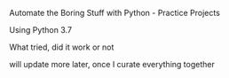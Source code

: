Automate the Boring Stuff with Python - Practice Projects

Using Python 3.7

What tried, did it work or not

will update more later, once I curate everything together

